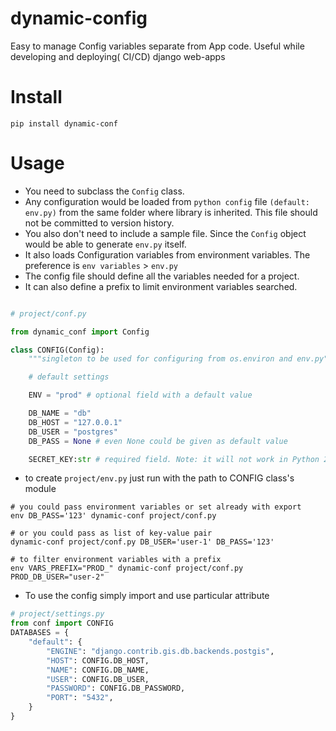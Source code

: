 # dynamic-config
Easy to manage Config variables separate from App code. Useful while developing and deploying( CI/CD) django web-apps

# Install
```
pip install dynamic-conf
```

# Usage

- You need to subclass the `Config` class.
- Any configuration would be loaded from `python config` file `(default: env.py)` from the same folder where library is 
inherited. This file should not be committed to version history.
- You also don't need to include a sample file. Since the `Config` object would be able to generate `env.py` itself.
- It also loads Configuration variables from environment variables. The preference is `env variables` > `env.py`
- The config file should define all the variables needed for a project.
- It can also define a prefix to limit environment variables searched.

```python

# project/conf.py

from dynamic_conf import Config

class CONFIG(Config):
    """singleton to be used for configuring from os.environ and env.py"""

    # default settings

    ENV = "prod" # optional field with a default value

    DB_NAME = "db"
    DB_HOST = "127.0.0.1"
    DB_USER = "postgres"
    DB_PASS = None # even None could be given as default value

    SECRET_KEY:str # required field. Note: it will not work in Python 2 because
```

- to create `project/env.py` just run with the path to CONFIG class's module
```shell script
# you could pass environment variables or set already with export
env DB_PASS='123' dynamic-conf project/conf.py

# or you could pass as list of key-value pair
dynamic-conf project/conf.py DB_USER='user-1' DB_PASS='123'

# to filter environment variables with a prefix
env VARS_PREFIX="PROD_" dynamic-conf project/conf.py PROD_DB_USER="user-2"
```

- To use the config simply import and use particular attribute
```python
# project/settings.py
from conf import CONFIG
DATABASES = {
    "default": {
        "ENGINE": "django.contrib.gis.db.backends.postgis",
        "HOST": CONFIG.DB_HOST,
        "NAME": CONFIG.DB_NAME,
        "USER": CONFIG.DB_USER,
        "PASSWORD": CONFIG.DB_PASSWORD,
        "PORT": "5432",
    }
}
```
